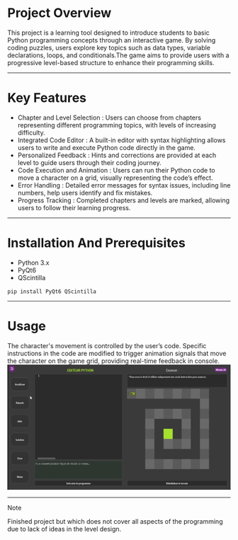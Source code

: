 # Project Overview
This project is a learning tool designed to introduce students to basic Python programming concepts through an interactive game. By solving coding puzzles, users explore key topics such as data types, variable declarations, loops, and conditionals.The game aims to provide users with a progressive level-based structure to enhance their programming skills.

---

# Key Features
- Chapter and Level Selection : Users can choose from chapters representing different programming topics, with levels of increasing difficulty.
- Integrated Code Editor : A built-in editor with syntax highlighting allows users to write and execute Python code directly in the game.
- Personalized Feedback : Hints and corrections are provided at each level to guide users through their coding journey.
- Code Execution and Animation : Users can run their Python code to move a character on a grid, visually representing the code’s effect.
- Error Handling : Detailed error messages for syntax issues, including line numbers, help users identify and fix mistakes.
- Progress Tracking : Completed chapters and levels are marked, allowing users to follow their learning progress.

---

# Installation And Prerequisites
- Python 3.x 
- PyQt6 
- QScintilla

```
pip install PyQt6 QScintilla
```

---

# Usage
The character's movement is controlled by the user’s code. Specific instructions in the code are modified to trigger animation signals that move the character on the game grid, providing real-time feedback in console.
![Application screenshot 1](https://github.com/ericbeaubrun/portfolio/blob/master/public/resources/projects/learn_py2.gif)

---

> [!NOTE]
> Finished project but which does not cover all aspects of the programming due to lack of ideas in the level design.




